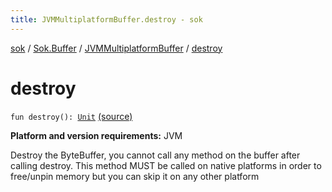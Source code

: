 ```yaml
---
title: JVMMultiplatformBuffer.destroy - sok
---
```


[sok](../../index.html) / [Sok.Buffer](../index.html) / [JVMMultiplatformBuffer](index.html) / [destroy](./destroy.html)

# destroy

`fun destroy(): `[`Unit`](https://kotlinlang.org/api/latest/jvm/stdlib/kotlin/-unit/index.html) [(source)](https://github.com/SeekDaSky/Sok/tree/master/jvm/sok-jvm/src/Sok/Buffer/JVMMultiplatformBuffer.kt#L255)

**Platform and version requirements:** JVM

Destroy the ByteBuffer, you cannot call any method on the buffer after calling destroy. This method MUST be called on native platforms
in order to free/unpin memory but you can skip it on any other platform

